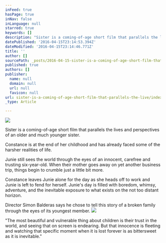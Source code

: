 ```yaml
---
inFeed: true
hasPage: true
inNav: false
inLanguage: null
starred: true
keywords: []
description: "Sister is a coming-of-age short film that parallels the lives and perspectives of an older and much younger sister.\_"
datePublished: '2016-04-15T23:14:53.394Z'
dateModified: '2016-04-15T23:14:46.771Z'
title: ''
author: []
sourcePath: _posts/2016-04-15-sister-is-a-coming-of-age-short-film-that-parallels-the-live.md
published: true
authors: []
publisher:
  name: null
  domain: null
  url: null
  favicon: null
url: sister-is-a-coming-of-age-short-film-that-parallels-the-live/index.html
_type: Article

---
```

![](https://the-grid-user-content.s3-us-west-2.amazonaws.com/6ae0a89e-2731-45ef-bc5e-cea20661532a.jpg)

Sister is a coming-of-age short film that parallels the lives and perspectives of an older and much younger sister. 

Constance is at the end of her childhood and has already faced some of the harsher realities of life. 

Junie still sees the world through the eyes of an innocent, carefree and trusting six-year-old. When their mother goes away on yet another business trip, things begin to crumble just a little bit more. 

Constance leaves Junie alone for the day as she heads off to work and Junie is left to fend for herself. Junie's day is filled with boredom, whimsy, adventure, and the inevitable exposure to what exists on the not too distant horizon. 

Director Simon Balderas says he chose to tell this story of a broken family through the eyes of its youngest member. ![](https://the-grid-user-content.s3-us-west-2.amazonaws.com/810280d2-47b5-4bde-b1aa-3d55a96174ec.jpg)

"The most beautiful and vulnerable thing about children is their trust in the world,  and seeing that on screen is endearing. But that innocence is fleeting and watching that specific moment when it is lost forever is as bittersweet as it is inevitable."